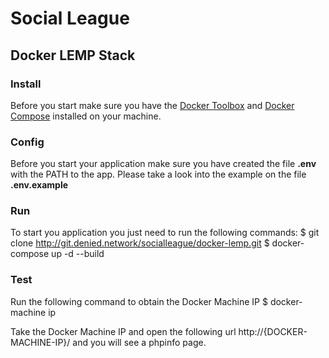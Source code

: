 # Social League
## Docker LEMP Stack


### Install

Before you start make sure you have the [Docker Toolbox](https://www.docker.com/products/docker-toolbox) and [Docker Compose](https://docs.docker.com/compose/install/) installed on your machine.

### Config
Before you start your application make sure you have created the file **.env** with the PATH to the app. Please take a look into the example on the file **.env.example**

### Run
To start you application you just need to run the following commands: 
    $ git clone http://git.denied.network/socialleague/docker-lemp.git
    $ docker-compose up -d --build
    
### Test

Run the following command to obtain the Docker Machine IP 
    $ docker-machine ip
    
Take the Docker Machine IP and open the following url http://{DOCKER-MACHINE-IP}/ and you will see a phpinfo page.